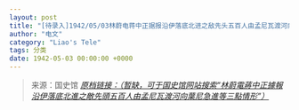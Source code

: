 ```yaml
---
layout: post
title: "[待录入]1942/05/03林蔚电蒋中正据报沿伊落底北进之敌先头五百人由孟尼瓦渡河向叶尼急进等三点情形"
author: "电文"
category: "Liao's Tele"
tags: 分类
date: 1942-05-03 00:00:00 +0000
---
```

> 来源：国史馆 [*原档链接：（暂缺，可于国史馆网站搜索“林蔚電蔣中正據報沿伊落底北進之敵先頭五百人由孟尼瓦渡河向葉尼急進等三點情形”）*]()

